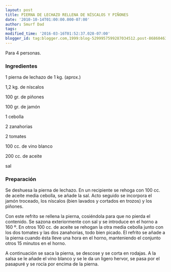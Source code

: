```yaml
---
layout: post
title: PIERNA DE LECHAZO RELLENA DE NÍSCALOS Y PIÑONES
date: '2010-10-14T01:00:00.000-07:00'
author: Smurf Dad
tags: 
modified_time: '2016-03-16T01:52:37.028-07:00'
blogger_id: tag:blogger.com,1999:blog-5299957599287034512.post-8686046384706203895
---
```


Para 4 personas.

<h3>Ingredientes</h3>

1 pierna de lechazo de 1 kg. (aprox.)

1,2 kg. de níscalos

100 gr. de piñones

100 gr. de jamón

1 cebolla

2 zanahorias

2 tomates

100 cc. de vino blanco

200 cc. de aceite

sal

<h3>Preparación</h3>

Se deshuesa la pierna de lechazo. En un recipiente se rehoga con 100 cc. de aceite media cebolla, se añade la sal. Acto seguido se incorpora el jamón troceado, los níscalos (bien lavados y cortados en trozos) y los piñones.

Con este refrito se rellena la pierna, cosiéndola para que no pierda el contenido. Se sazona exteriormente con sal y se introduce en el horno a 160 &ordm;. En otros 100 cc. de aceite se rehogan la otra media cebolla junto con los dos tomates y las dos zanahorias, todo bien picado. El refrito se añade a la pierna cuando ésta lleve una hora en el horno, manteniendo el conjunto otros 15 minutos en el horno.

A continuación se saca la pierna, se descose y se corta en rodajas. A la salsa se le añade el vino blanco y se le da un ligero hervor, se pasa por el pasapuré y se rocía por encima de la pierna.

